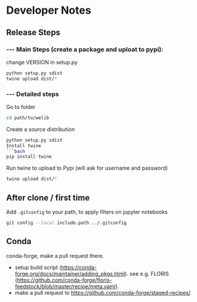 # Developer Notes 

## Release Steps
### --- Main Steps (create a package and uploat to pypi): 
change VERSION in setup.py 
```bash
python setup.py sdist
twine upload dist/*
```

### --- Detailed steps
Go to folder
```bash
cd path/to/welib
```

Create a source distribution
```bash
python setup.py sdist
Install twine
```bash
pip install twine
```
Run twine to upload to Pypi (will ask for username and password)
```bash
twine upload dist/*
```



## After clone / first time
Add `.gitconfig` to your path, to apply filters on jupyter notebooks
```bash
git config --local include.path ../.gitconfig
```



## Conda 

conda-forge, 
make a pull request there.
 - setup build script (https://conda-forge.org/docs/maintainer/adding_pkgs.html). 
    see e.g. FLORIS (https://github.com/conda-forge/floris-feedstock/blob/master/recipe/meta.yaml).
 - make a pull request to https://github.com/conda-forge/staged-recipes/ 
